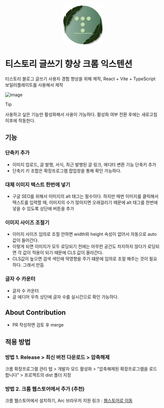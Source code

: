 <div align="center">
<img src="public/icon-128.png" alt="logo"/>

</div>

# 티스토리 글쓰기 향상 크롬 익스텐션
티스토리 블로그 글쓰기 사용자 경험 향상을 위해 제작, React + Vite + TypeScript 보일러플레이트를 사용해서 제작

![image](https://github.com/ShipFriend0516/StoryHelper/assets/98446924/56e3330f-d756-4b69-9bad-79e57a464b94)

> [!TIP]
> 사용하고 싶은 기능만 활성화해서 사용이 가능하다. 활성화 여부 전환 후에는 새로고침 이후에 작동한다.

## 기능

### 단축키 추가
- 이미지 업로드, 글 발행, 서식, 최근 발행된 글 링크, 에디터 변환 기능 단축키 추가
- 단축키 키 조합은 확장프로그램 팝업창을 통해 확인 가능하다.

### 대체 이미지 텍스트 한번에 넣기
- 구글 SEO를 위해서 이미지의 alt 태그는 필수이다. 하지만 매번 이미지를 클릭해서 텍스트를 입력할 때, 이미지의 수가 많아지면 오래걸리기 때문에 alt 태그를 한번에 넣을 수 있도록 상단에 버튼을 추가

### 이미지 사이즈 조절기
- 이미지 사이즈 임의로 조절 안하면 width와 height 속성이 없어서 자동으로 auto 값이 들어간다.
- 이렇게 되면 이미지가 모두 로딩되기 전에는 아무런 공간도 차지하지 않다가 로딩되면 각 값이 적용이 되기 때문에 CLS 값이 올라간다.
- CLS값이 높으면 검색 색인에 악영향을 주기 떄문에 임의로 조절 해주는 것이 필요하다. 그래서 만듬

### 글자 수 카운터
- 글자 수 카운터
- 글 에디어 우측 상단에 글자 수를 실시간으로 확인 가능하다.


## About Contribution
- PR 작성하면 검토 후 merge

  
## 적용 방법
### 방법 1. Release > 최신 버전 다운로드 > 압축해제 
크롬 확장프로그램 관리 탭 > 개발자 모드 활성화 > "압축해제된 확장프로그램을 로드합니다" > 프로젝트의 dist 폴더 지정

### 방법 2. 크롬 웹스토어에서 추가 (추천)
크롬 웹스토어에서 설치하기, Arc 브라우저 지원
링크 : [웹스토어로 이동](https://chromewebstore.google.com/detail/storyhelper/inmbdknioncgblpeiiohmdihhidnjpfp?authuser=0&hl=ko)
